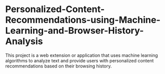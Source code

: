 # Personalized-Content-Recommendations-using-Machine-Learning-and-Browser-History-Analysis
This project is a web extension or application that uses machine learning algorithms to analyze text and provide users with personalized content recommendations based on their browsing history. 
